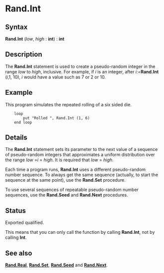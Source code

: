 
# Rand.Int

## Syntax
**Rand.Int** (_low_, _high_ : **int**) : **int**

## Description
The **Rand.Int** statement is used to create a pseudo-random integer in the range _low_ to _high_, inclusive. For example, if _i_ is an integer, after _i:=_**Rand.Int** (_i_,1, 10), _i_ would have a value such as 7 or 2 or 10.


## Example
This program simulates the repeated rolling of a six sided die.

        loop
            put "Rolled ", Rand.Int (1, 6)
        end loop
## Details
The **Rand.Int** statement sets its parameter to the next value of a sequence of pseudo-random integers that approximates a uniform distribution over the range _low_ =_i_ = _high_. It is required that _low_ = _high_.

Each time a program runs, **Rand.Int** uses a different pseudo-random number sequence. To always get the same sequence (actually, to start the sequence at the same point), use the **Rand.Set** procedure.

To use several sequences of repeatable pseudo-random number sequences, use the **Rand.Seed** and **Rand.Next** procedures.


## Status
Exported qualified.

This means that you can only call the function by calling **Rand.Int**, not by calling **Int**.


## See also
**[Rand.Real](rand_real.html)**, **[Rand.Set](rand_set.html)**, **[Rand.Seed](rand_seed.html)** and **[Rand.Next](rand_next.html)**.

